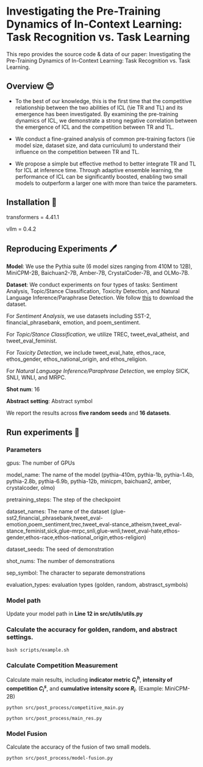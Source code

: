 # Investigating the Pre-Training Dynamics of In-Context Learning: Task Recognition vs. Task Learning

This repo provides the source code & data of our paper: Investigating the Pre-Training Dynamics of In-Context Learning: Task Recognition vs. Task Learning.

## Overview 😊

+ To the best of our knowledge, this is the first time that the competitive relationship between the two abilities of ICL (\ie TR and TL) and its emergence has been investigated.
By examining the pre-training dynamics of ICL, we demonstrate a strong negative correlation between the emergence of ICL and the competition between TR and TL.

+ We conduct a fine-grained analysis of common pre-training factors (\ie model size, dataset size, and data curriculum) to understand their influence on the competition between TR and TL.

+ We propose a simple but effective method to better integrate TR and TL for ICL at inference time.
Through adaptive ensemble learning, the performance of ICL can be significantly boosted, enabling two small models to outperform a larger one with more than twice the parameters.

## Installation 🚀

transformers = 4.41.1

vllm = 0.4.2

## Reproducing Experiments 🖊️

**Model**: We use the Pythia suite (6 model sizes ranging from 410M to 12B), MiniCPM-2B, Baichuan2-7B, Amber-7B, CrystalCoder-7B, and OLMo-7B.

**Dataset**: We conduct experiments on four types of tasks: Sentiment Analysis, Topic/Stance Classification, Toxicity Detection, and Natural Language Inference/Paraphrase Detection. We follow [this](https://github.com/Alrope123/rethinking-demonstrations) to download the dataset.

For *Sentiment Analysis*, we use datasets including SST-2, financial_phrasebank, emotion, and poem_sentiment.

For *Topic/Stance Classification*, we utilize TREC, tweet_eval_atheist, and tweet_eval_feminist.

For *Toxicity Detection*, we include tweet_eval_hate, ethos_race, ethos_gender, ethos_national_origin, and ethos_religion.

For *Natural Language Inference/Paraphrase Detection*, we employ SICK, SNLI, WNLI, and MRPC.

**Shot num**: 16

**Abstract setting**: Abstract symbol

We report the results across **five random seeds** and **16 datasets**.

## Run experiments 👋

### Parameters

gpus: The number of GPUs

model_name: The name of the model (pythia-410m, pythia-1b, pythia-1.4b, pythia-2.8b, pythia-6.9b, pythia-12b, minicpm, baichuan2, amber, crystalcoder, olmo)

pretraining_steps: The step of the checkpoint

dataset_names: The name of the dataset (glue-sst2,financial_phrasebank,tweet_eval-emotion,poem_sentiment,trec,tweet_eval-stance_atheism,tweet_eval-stance_feminist,sick,glue-mrpc,snli,glue-wnli,tweet_eval-hate,ethos-gender,ethos-race,ethos-national_origin,ethos-religion)

dataset_seeds: The seed of demonstration

shot_nums: The number of demonstrations

sep_symbol: The character to separate demonstrations

evaluation_types: evaluation types (golden, random, abstrasct_symbols)

### Model path

Update your model path in **Line 12 in src/utils/utils.py**

### Calculate the accuracy for golden, random, and abstract settings.

```
bash scripts/example.sh
```

### Calculate Competition Measurement

Calculate main results, including **indicator metric $C_i^h$**, **intensity of competition $C_i^s$**, and **cumulative intensity score $R_i$**. (Example: MiniCPM-2B)

```
python src/post_process/competitive_main.py

python src/post_process/main_res.py
```

### Model Fusion

Calculate the accuracy of the fusion of two small models.

```
python src/post_process/model-fusion.py
```
